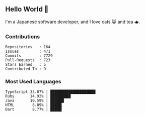 ## Hello World 👋

I'm a Japanese software developer, and I love cats 😺 and tea 🫖.

### Contributions

    Repositories   : 164
    Issues         : 471
    Commits        : 7729
    Pull-Requests  : 723
    Stars Earned   : 5
    Contributed To : 9

### Most Used Languages

    TypeScript 33.07% | ████████████████████
    Ruby       14.92% | █████████
    Java       10.59% | ██████
    HTML        8.89% | █████
    Dart        8.77% | █████
